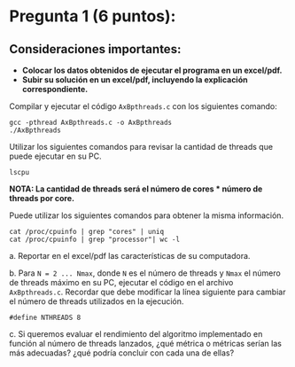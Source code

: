 # Pregunta 1 (6 puntos):

## Consideraciones importantes:
- **Colocar los datos obtenidos de ejecutar el programa en un excel/pdf.**
- **Subir su solución en un excel/pdf, incluyendo la explicación correspondiente.**

Compilar y ejecutar el código `AxBpthreads.c` con los siguientes comando:
```
gcc -pthread AxBpthreads.c -o AxBpthreads
./AxBpthreads 
```
Utilizar los siguientes comandos para revisar la cantidad de threads que puede ejecutar en su PC. 
```
lscpu
```
**NOTA: La cantidad de threads será el número de cores * número de threads por core.**

Puede utilizar los siguientes comandos para obtener la misma información.
```
cat /proc/cpuinfo | grep "cores" | uniq
cat /proc/cpuinfo | grep "processor"| wc -l
```

a. Reportar en el excel/pdf las características de su computadora.

b. Para `N = 2 ... Nmax`, donde `N` es el número de threads y `Nmax` el número de threads máximo en su PC, ejecutar el código en el archivo `AxBpthreads.c`. Recordar que debe modificar la línea siguiente para cambiar el número de threads utilizados en la ejecución. 
```
#define NTHREADS 8
```

c. Si queremos evaluar el rendimiento del algoritmo implementado en función al número de threads lanzados, ¿qué métrica o métricas serían las más adecuadas? ¿qué podría concluir con cada una de ellas?
